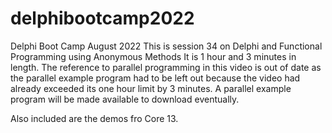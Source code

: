 # delphibootcamp2022
Delphi Boot Camp August 2022
This is session 34 on Delphi and Functional Programming using Anonymous Methods
It is 1 hour and 3 minutes in length.
The reference to parallel programming in this video is out of date as the parallel example program had to be left out because the video had already exceeded its one hour limit by 3 minutes. A parallel example program will be made available to download eventually.

Also included are the demos fro Core 13.
